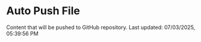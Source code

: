 # Auto Push File

Content that will be pushed to GitHub repository.
Last updated: 07/03/2025, 05:39:56 PM
